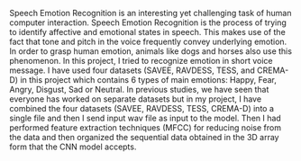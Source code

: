 Speech Emotion Recognition is an interesting yet challenging task of human computer interaction. Speech Emotion Recognition is the process of trying to identify affective and emotional states in speech. This makes use of the fact that tone and pitch in the voice frequently convey underlying emotion. In order to grasp human emotion, animals like dogs and horses also use this phenomenon. In this project, I tried to recognize emotion in short voice message. I have used four datasets (SAVEE, RAVDESS, TESS, and CREMA-D) in this project which contains 6 types of main emotions: Happy, Fear, Angry, Disgust, Sad or Neutral. In previous studies, we have seen that everyone has worked on separate datasets but in my project, I have combined the four datasets (SAVEE, RAVDESS, TESS, CREMA-D) into a single file and then I send input wav file as input to the model. Then I had performed feature extraction techniques (MFCC) for reducing noise from the data and then organized the sequential data obtained in the 3D array form that the CNN model accepts. 
